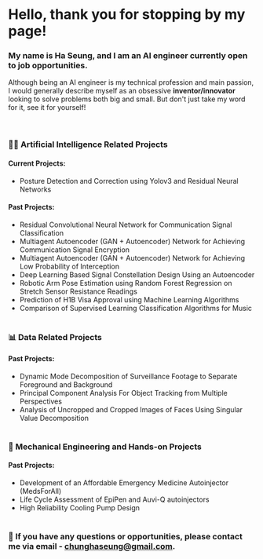 # Hello, thank you for stopping by my page!

### My name is Ha Seung, and I am an AI engineer currently open to job opportunities.
Although being an AI engineer is my technical profession and main passion, I would generally describe myself as an obsessive **inventor/innovator** looking to solve problems both big and small. But don't just take my word for it, see it for yourself!  
<br/><br/>
### 👨‍💻 Artificial Intelligence Related Projects
#### Current Projects:
- Posture Detection and Correction using Yolov3 and Residual Neural Networks  
  
#### Past Projects:
- Residual Convolutional Neural Network for Communication Signal Classification
- Multiagent Autoencoder (GAN + Autoencoder) Network for Achieving Communication Signal Encryption
- Multiagent Autoencoder (GAN + Autoencoder) Network for Achieving Low Probability of Interception
- Deep Learning Based Signal Constellation Design Using an Autoencoder
- Robotic Arm Pose Estimation using Random Forest Regression on Stretch Sensor Resistance Readings
- Prediction of H1B Visa Approval using Machine Learning Algorithms
- Comparison of Supervised Learning Classification Algorithms for Music
<br/><br/>
### 📊 Data Related Projects
#### Past Projects:
- Dynamic Mode Decomposition of Surveillance Footage to Separate Foreground and Background
- Principal Component Analysis For Object Tracking from Multiple Perspectives
- Analysis of Uncropped and Cropped Images of Faces Using Singular Value Decomposition
<br/><br/>
### 📐 Mechanical Engineering and Hands-on Projects
#### Past Projects:
- Development of an Affordable Emergency Medicine Autoinjector (MedsForAll)
- Life Cycle Assessment of EpiPen and Auvi-Q autoinjectors
- High Reliability Cooling Pump Design
<br/><br/>
### 💬 If you have any questions or opportunities, please contact me via email - chunghaseung@gmail.com.
